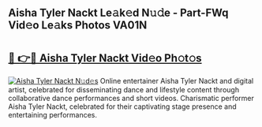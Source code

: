 ## Aisha Tyler Nackt Le𝚊k𝚎d N𝚞𝚍e - Part-FWq Vid𝚎o Le𝚊ks Photos VA01N

# <h2><a href="http://fb6zpt.evod.top/?m=Aisha+Tyler+Nackt">🔗 👉🔴 Aisha Tyler Nackt Vid𝚎o Ph𝚘t𝚘s</a></h2>

[![Aisha Tyler Nackt N𝚞d𝚎s](https://i.imgur.com/8V9OHl7.gif)](http://fb6zpt.evod.top/?m=Aisha+Tyler+Nackt)
Online entertainer Aisha Tyler Nackt and digital artist, celebrated for disseminating dance and lifestyle content through collaborative dance performances and short videos. Charismatic performer Aisha Tyler Nackt, celebrated for their captivating stage presence and entertaining performances. 
